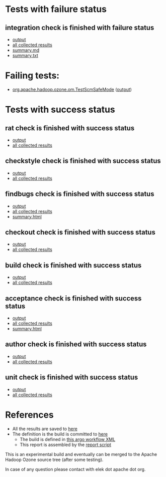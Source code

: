 # Tests with failure status

## integration check is finished with failure status

   * [output](https://raw.githubusercontent.com/elek/ozone-ci-03/master/pr/pr-hdds-2292-dgtqg/integration/output.log)
   * [all collected results](https://github.com/elek/ozone-ci-03/tree/master/pr/pr-hdds-2292-dgtqg/integration)
   * [summary.md](https://github.com/elek/ozone-ci-03/tree/master/pr/pr-hdds-2292-dgtqg/integration/summary.md)
   * [summary.txt](https://github.com/elek/ozone-ci-03/tree/master/pr/pr-hdds-2292-dgtqg/integration/summary.txt)

# Failing tests: 

 * [org.apache.hadoop.ozone.om.TestScmSafeMode](hadoop-ozone/integration-test/org.apache.hadoop.ozone.om.TestScmSafeMode.txt) ([output](hadoop-ozone/integration-test/org.apache.hadoop.ozone.om.TestScmSafeMode-output.txt))


# Tests with success status

## rat check is finished with success status

   * [output](https://raw.githubusercontent.com/elek/ozone-ci-03/master/pr/pr-hdds-2292-dgtqg/rat/output.log)
   * [all collected results](https://github.com/elek/ozone-ci-03/tree/master/pr/pr-hdds-2292-dgtqg/rat)


## checkstyle check is finished with success status

   * [output](https://raw.githubusercontent.com/elek/ozone-ci-03/master/pr/pr-hdds-2292-dgtqg/checkstyle/output.log)
   * [all collected results](https://github.com/elek/ozone-ci-03/tree/master/pr/pr-hdds-2292-dgtqg/checkstyle)


## findbugs check is finished with success status

   * [output](https://raw.githubusercontent.com/elek/ozone-ci-03/master/pr/pr-hdds-2292-dgtqg/findbugs/output.log)
   * [all collected results](https://github.com/elek/ozone-ci-03/tree/master/pr/pr-hdds-2292-dgtqg/findbugs)
   * [summary.html](https://elek.github.io/ozone-ci-03/pr/pr-hdds-2292-dgtqg/findbugs/summary.html)


## checkout check is finished with success status

   * [output](https://raw.githubusercontent.com/elek/ozone-ci-03/master/pr/pr-hdds-2292-dgtqg/checkout/output.log)
   * [all collected results](https://github.com/elek/ozone-ci-03/tree/master/pr/pr-hdds-2292-dgtqg/checkout)


## build check is finished with success status

   * [output](https://raw.githubusercontent.com/elek/ozone-ci-03/master/pr/pr-hdds-2292-dgtqg/build/output.log)
   * [all collected results](https://github.com/elek/ozone-ci-03/tree/master/pr/pr-hdds-2292-dgtqg/build)


## acceptance check is finished with success status

   * [output](https://raw.githubusercontent.com/elek/ozone-ci-03/master/pr/pr-hdds-2292-dgtqg/acceptance/output.log)
   * [all collected results](https://github.com/elek/ozone-ci-03/tree/master/pr/pr-hdds-2292-dgtqg/acceptance)
   * [summary.html](https://elek.github.io/ozone-ci-03/pr/pr-hdds-2292-dgtqg/acceptance/summary.html)


## author check is finished with success status

   * [output](https://raw.githubusercontent.com/elek/ozone-ci-03/master/pr/pr-hdds-2292-dgtqg/author/output.log)
   * [all collected results](https://github.com/elek/ozone-ci-03/tree/master/pr/pr-hdds-2292-dgtqg/author)


## unit check is finished with success status

   * [output](https://raw.githubusercontent.com/elek/ozone-ci-03/master/pr/pr-hdds-2292-dgtqg/unit/output.log)
   * [all collected results](https://github.com/elek/ozone-ci-03/tree/master/pr/pr-hdds-2292-dgtqg/unit)




# References

 * All the results are saved to [here](https://github.com/elek/ozone-ci-03/tree/master/pr/pr-hdds-2292-dgtqg/)
 * The definition is the build is committed to [here](https://github.com/elek/argo-ozone)
    * The build is defined in [this argo workflow XML](https://github.com/elek/argo-ozone/blob/master/ozone-build.yaml)
    * This report is assembled by the [report script](https://github.com/elek/argo-ozone/blob/master/scripts/report.sh)

This is an experimental build and eventually can be merged to the Apache Hadoop Ozone source tree (after some testing).

In case of any question please contact with elek dot apache dot org.

